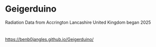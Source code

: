 # Geigerduino
Radiation Data from Accrington Lancashire United Kingdom began 2025
#
https://benb0jangles.github.io/Geigerduino/
